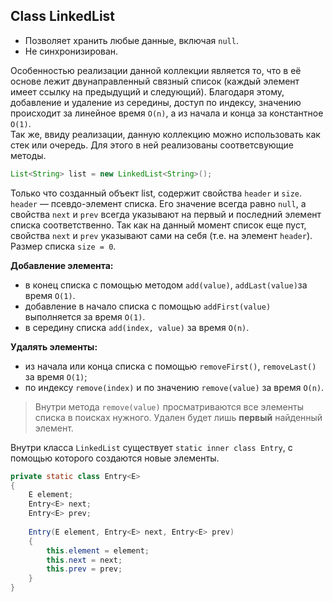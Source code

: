 ## Class LinkedList
- Позволяет хранить любые данные, включая `null`.  
- Не синхронизирован.

Особенностью реализации данной коллекции является то, что в её основе лежит двунаправленный связный список 
(каждый элемент имеет ссылку на предыдущий и следующий). Благодаря этому, добавление и удаление из середины, 
доступ по индексу, значению происходит за линейное время `O(n)`, а из начала и конца за константное `O(1)`.  
Так же, ввиду реализации, данную коллекцию можно использовать как стек или очередь. Для этого в ней реализованы 
соответсвующие методы.
```java
List<String> list = new LinkedList<String>();
```
Только что созданный объект list, содержит свойства `header` и `size`.  
`header` — псевдо-элемент списка. Его значение всегда равно `null`, a свойства `next` и `prev` всегда указывают на 
первый и последний элемент списка соответственно. Так как на данный момент список еще пуст, свойства `next` и `prev` 
указывают сами на себя (т.е. на элемент `header`). Размер списка `size = 0`.

__Добавление элемента:__
- в конец списка с помощью методом `add(value)`, `addLast(value)`за время `O(1)`.
- добавление в начало списка с помощью `addFirst(value)` выполняется за время `O(1)`.
- в середину списка `add(index, value)` за время `O(n)`.

__Удалять элементы:__
- из начала или конца списка с помощью `removeFirst()`, `removeLast()` за время `O(1)`;
- по индексу `remove(index)` и по значению `remove(value)` за время `O(n)`.

>Внутри метода `remove(value)` просматриваются все элементы списка в поисках нужного. Удален будет лишь __первый__ найденный элемент.

Внутри класса `LinkedList` существует `static inner class Entry`, с помощью которого создаются новые элементы.

```java
private static class Entry<E>
{
    E element;
    Entry<E> next;
    Entry<E> prev;
	
    Entry(E element, Entry<E> next, Entry<E> prev)
    {
        this.element = element;
        this.next = next;
        this.prev = prev;
    }
}
```